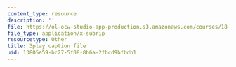 ```yaml
---
content_type: resource
description: ''
file: https://ol-ocw-studio-app-production.s3.amazonaws.com/courses/18-03sc-differential-equations-fall-2011/13805e59bc275f088b6a2fbcd9bfbdb1_YUjdyKhWt6E.vtt
file_type: application/x-subrip
resourcetype: Other
title: 3play caption file
uid: 13805e59-bc27-5f08-8b6a-2fbcd9bfbdb1
---
```

